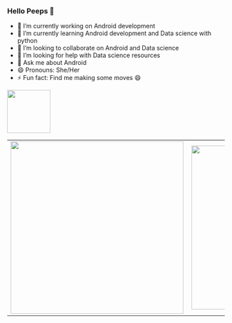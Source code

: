 ### Hello Peeps 👋

- 🔭 I’m currently working on Android development
- 🌱 I’m currently learning Android development and Data science with python
- 👯 I’m looking to collaborate on Android and Data science
- 🤔 I’m looking for help with Data science resources
- 💬 Ask me about Android
- 😄 Pronouns: She/Her
- ⚡ Fun fact: Find me making some moves 😄

<img src="https://github.com/brandy-kay/brandy-kay/blob/master/Digital__Design_110-512.png" width="100"/>

<center>
  <table>
    <tr>
        <td><img width="400px" align="left" src="https://github-readme-stats.vercel.app/api?username=brandy-kay&count_private=true&show_icons=true&theme=dark&layout=compact" /></td>
        <td><img width="380px" align="left" src="https://github-readme-stats.vercel.app/api/top-langs/?username=brandy-kay&hide=html&layout=compact&theme=dark" /></td>      
    </tr>   
  </table>
</center>


